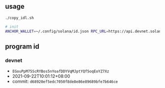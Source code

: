 ## usage

```bash
./copy_idl.sh

# init
ANCHOR_WALLET=~/.config/solana/id.json RPC_URL=https://api.devnet.solana.com ts-node app/cli.ts init 240

```

## program id

### devnet

- `EGouPpM75ScRYBos5nYoafDDYVqMJptYQf5oqEoYZ7Xz` 
- 2021-09-22T10:01:12+08:00 
- commit: `d68920ef5edc7050f8de8e86e89689bfe7b646ce`
